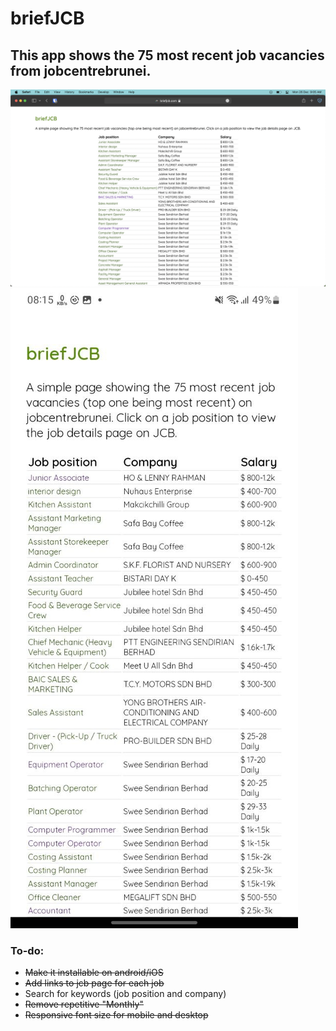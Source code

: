 # briefJCB
## This app shows the 75 most recent job vacancies from jobcentrebrunei. 

<img src="images/website.png" alt="Picture of website" title="Website picture">
<img src="images/mobilesite.jpeg" alt="Picture of website on mobile" title="Mobile website picture">

### To-do:
- ~~Make it installable on android/iOS~~
- ~~Add links to jcb page for each job~~
- Search for keywords (job position and company)
- ~~Remove repetitive "Monthly"~~
- ~~Responsive font size for mobile and desktop~~

